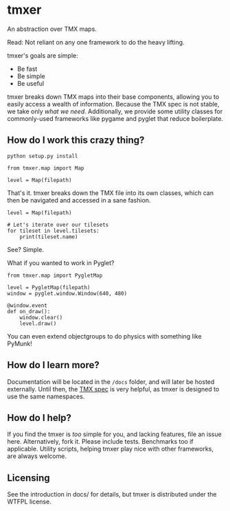 # tmxer

An abstraction over TMX maps.

Read: Not reliant on any one framework to do the heavy lifting.

tmxer's goals are simple:
  - Be fast
  - Be simple
  - Be useful

tmxer breaks down TMX maps into their base components, allowing you to easily access a wealth of information. Because the TMX spec is not stable, we take only _what we need_. Additionally, we provide some utility classes for commonly-used frameworks like pygame and pyglet that reduce boilerplate.


## How do I work this crazy thing?

```
python setup.py install
```

```
from tmxer.map import Map

level = Map(filepath)
```

That's it. tmxer breaks down the TMX file into its own classes, which can then be navigated and accessed in a sane fashion.

```
level = Map(filepath)

# Let's iterate over our tilesets
for tileset in level.tilesets:
    print(tileset.name)
```

See? Simple.

What if you wanted to work in Pyglet?

```
from tmxer.map import PygletMap

level = PygletMap(filepath)
window = pyglet.window.Window(640, 480)

@window.event
def on_draw():
    window.clear()
    level.draw()
```

You can even extend objectgroups to do physics with something like PyMunk!


## How do I learn more?

Documentation will be located in the `/docs` folder, and will later be hosted externally. Until then, the [TMX spec](https://github.com/bjorn/tiled/wiki/TMX-Map-Format) is very helpful, as tmxer is designed to use the same namespaces.


## How do I help?

If you find the tmxer is _too_ simple for you, and lacking features, file an issue here. Alternatively, fork it. Please include tests. Benchmarks too if applicable. Utility scripts, helping tmxer play nice with other frameworks, are always welcome.


## Licensing

See the introduction in docs/ for details, but tmxer is distributed under the WTFPL license.
